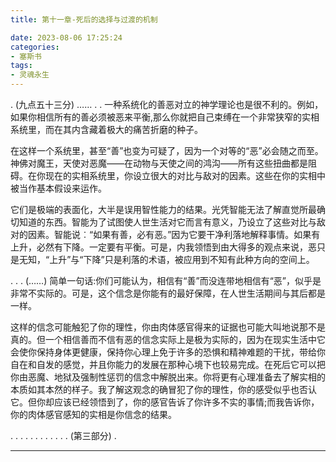 ```yaml
---
title: 第十一章-死后的选择与过渡的机制

date: 2023-08-06 17:25:24
categories: 
- 塞斯书
tags:
- 灵魂永生
---
```


.
(九点五十三分) ……
.
.
一种系统化的善恶对立的神学理论也是很不利的。例如，如果你相信所有的善必须被恶来平衡,那么你就把自己束缚在一个非常狭窄的实相系统里，而在其内含藏着极大的痛苦折磨的种子。

在这样一个系统里，甚至“善”也变为可疑了，因为一个对等的“恶”必会随之而至。神佛对魔王，天使对恶魔——在动物与天使之间的鸿沟——所有这些扭曲都是阻碍。在你现在的实相系统里，你设立很大的对比与敌对的因素。这些在你的实相中被当作基本假设来运作。

它们是极端的表面化，大半是误用智性能力的结果。光凭智能无法了解直觉所最确切知道的东西。智能为了试图使人世生活对它而言有意义，乃设立了这些对比与敌对的因素。智能说︰“如果有善，必有恶。”因为它要干净利落地解释事情。如果有上升，必然有下降。一定要有平衡。可是，内我领悟到由大得多的观点来说，恶只是无知，“上升”与“下降”只是利落的术语，被应用到不知有此种方向的空间上。

.
.
.
(……)
简单一句话:你们可能认为，相信有“善”而没连带地相信有“恶”，似乎是非常不实际的。可是，这个信念是你能有的最好保障，在人世生活期间与其后都是一样。

这样的信念可能触犯了你的理性，你由肉体感官得来的证据也可能大叫地说那不是真的。但一个相信善而不信有恶的信念实际上是极为实际的，因为在现实生活中它会使你保持身体更健康，保持你心理上免于许多的恐惧和精神难题的干扰，带给你自在和自发的感觉，并且你能力的发展在那种心境下也较易完成。在死后它可以把你由恶魔、地狱及强制性惩罚的信念中解脱出来。你将更有心理准备去了解实相的本质如其本然的样子。我了解这观念的确冒犯了你的理性，你的感受似乎也否认它。但你却应该已经领悟到了，你的感官告诉了你许多不实的事情;而我告诉你，你的肉体感官感知的实相是你信念的结果。

.
.
.
.
.
.
.
.
.
.
.
.
(第三部分)
.

---